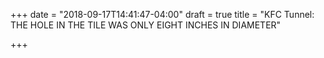+++
date = "2018-09-17T14:41:47-04:00"
draft = true
title = "KFC Tunnel:  THE HOLE IN THE TILE WAS ONLY EIGHT INCHES IN DIAMETER"

+++
